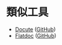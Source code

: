 
# 類似工具


* [Docute](https://docute.js.org/) ([GitHub](https://github.com/egoist/docute))
* [Flatdoc](http://ricostacruz.com/flatdoc/) ([GitHub](https://github.com/rstacruz/flatdoc))
